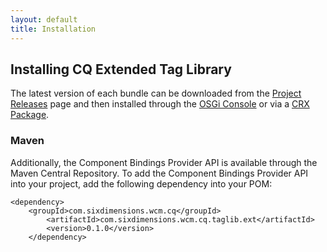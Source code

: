 ```yaml
---
layout: default
title: Installation
---
```


## Installing CQ Extended Tag Library
 
The latest version of each bundle can be downloaded from the 
[Project Releases](https://github.com/SixDimensions/CQ-Extended-Tag-Library/releases) 
page and then installed through the [OSGi Console](https://sling.apache.org/documentation/tutorials-how-tos/installing-and-upgrading-bundles.html) 
or via a [CRX Package](http://helpx.adobe.com/experience-manager/kb/SlingHowToInstallBundlesViaJCRInstall.html).

### Maven

Additionally, the Component Bindings Provider API is available through the Maven Central 
Repository.  To add the Component Bindings Provider API into your project, add the 
following dependency into your POM:

	<dependency>
		<groupId>com.sixdimensions.wcm.cq</groupId>
        	<artifactId>com.sixdimensions.wcm.cq.taglib.ext</artifactId>
        	<version>0.1.0</version>
    	</dependency>
